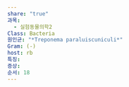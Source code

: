 ```yaml
---
share: "true"
과목:
  - 실험동물의학2
Class: Bacteria
원인균: "*Treponema paraluiscuniculi*"
Gram: (-)
host: rb
특징: 
증상: 
순서: 18
---
```

